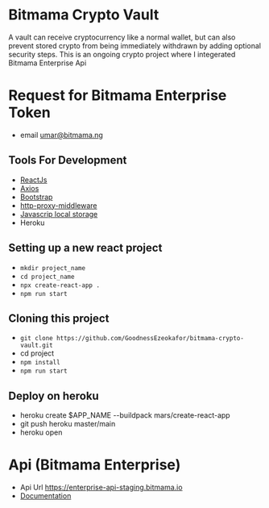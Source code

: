 # Bitmama Crypto Vault
A vault can receive cryptocurrency like a normal wallet, but can also prevent stored crypto from being immediately withdrawn by adding optional security steps.
This is an ongoing crypto project where I integerated Bitmama Enterprise Api

# Request for Bitmama Enterprise Token
* email umar@bitmama.ng
## Tools For Development
* [ReactJs](https://reactjs.org/)
* [Axios](https://www.npmjs.com/package/axios)
* [Bootstrap](https://getbootstrap.com/)
* [http-proxy-middleware](https://www.npmjs.com/package/http-proxy-middleware)
* [Javascrip local storage](https://developer.mozilla.org/en-US/docs/Web/API/Window/localStorage)
* Heroku
## Setting up a new react project
* ``` mkdir project_name ```
* ``` cd project_name ```
* ``` npx create-react-app . ```
* ``` npm run start ```

## Cloning this project
* ``` git clone https://github.com/GoodnessEzeokafor/bitmama-crypto-vault.git ```
* cd project
* ``` npm install ```
* ``` npm run start ```

## Deploy on heroku
* heroku create $APP_NAME --buildpack mars/create-react-app
* git push heroku master/main
* heroku open
# Api (Bitmama Enterprise)
* Api Url https://enterprise-api-staging.bitmama.io
* [Documentation](http://developers.bitmama.io/)

<!-- heroku git:remote -a bitmama-vault -->